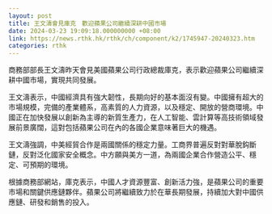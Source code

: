 ```yaml
---
layout: post
title: 王文濤會見庫克　歡迎蘋果公司繼續深耕中國市場
date: 2024-03-23 19:09:18.000000000 +08:00
link: https://news.rthk.hk/rthk/ch/component/k2/1745947-20240323.htm
categories: rthk
---
```


商務部部長王文濤昨天會見美國蘋果公司行政總裁庫克，表示歡迎蘋果公司繼續深耕中國市場，實現共同發展。

王文濤表示，中國經濟具有強大韌性，長期向好的基本面沒有變。中國擁有超大的市場規模，完備的產業體系，高素質的人力資源，以及穩定、開放的營商環境。中國正在加快發展以創新為主導的新質生產力，在人工智能、雲計算等高技術領域發展前景廣闊，這對包括蘋果公司在內的各國企業意味著巨大的機遇。

王文濤強調，中美經貿合作是兩國關係的穩定力量。工商界普遍反對對華脫鈎斷鏈，反對泛化國家安全概念。中方願與美方一道，為兩國企業合作營造公平、穩定、可預期的環境。

根據商務部網站，庫克表示，中國人才資源豐富、創新活力強，是蘋果公司的重要市場和關鍵供應鏈夥伴。蘋果公司將繼續致力於在華長期發展，持續加大對中國供應鏈、研發和銷售的投入。
